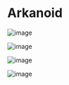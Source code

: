 # Arkanoid

![image](https://github.com/user-attachments/assets/76d9fb09-54ca-48de-b50b-a1d7bc4cbb1b)

![image](https://github.com/user-attachments/assets/60bc74ea-0322-422e-8c22-5acefb7b01c1)

![image](https://github.com/user-attachments/assets/81b9f7e1-bc39-47c0-96ca-10dce4ab45e6)

![image](https://github.com/user-attachments/assets/d06c3c3f-8888-4eb2-8051-a7382dae0963)
